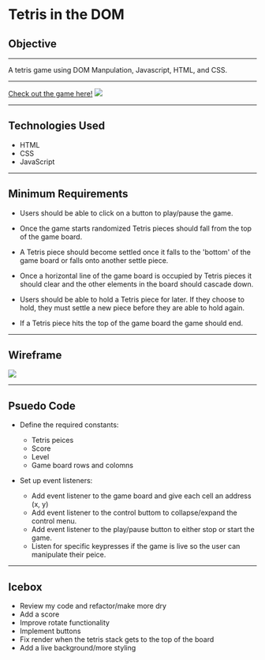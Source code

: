 # Tetris in the DOM

## Objective
---

A tetris game using DOM Manpulation, Javascript, HTML, and CSS.

---

[Check out the game here!](http://tetris-dom-project.surge.sh/)
<img src="https://i.imgur.com/YaRbXB2.png">

---
## Technologies Used
* HTML
* CSS
* JavaScript
---
## Minimum Requirements
* Users should be able to click on a button to play/pause the game.
  
* Once the game starts randomized Tetris pieces should fall from the top of the game board. 
  
* A Tetris piece should become settled once it falls to the 'bottom' of the game board or falls onto another settle piece.

* Once a horizontal line of the game board is occupied by Tetris pieces it should clear and the other elements in the board should cascade down.

* Users should be able to hold a Tetris piece for later. If they choose to hold, they must settle a new piece before they are able to hold again.

* If a Tetris piece hits the top of the game board the game should end.
---
## Wireframe
<img src = https://i.imgur.com/3F1t9Oe.png/>

---
## Psuedo Code
* Define the required constants:
   * Tetris peices 
   * Score 
   * Level
   * Game board rows and colomns 

* Set up event listeners:
   * Add event listener to the game board and give each cell an address (x, y) 
   * Add event listener to the control buttom to collapse/expand the control menu.
   * Add event listener to the play/pause button to either stop or start the game.
   * Listen for specific keypresses if the game is live so the user can manipulate their peice. 
--- 
## Icebox
* Review my code and refactor/make more dry
* Add a score
* Improve rotate functionality
* Implement buttons
* Fix render when the tetris stack gets to the top of the board
* Add a live background/more styling